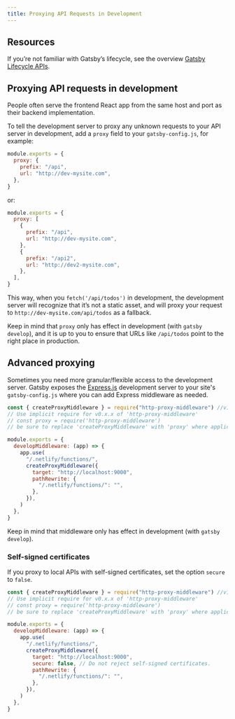 ```yaml
---
title: Proxying API Requests in Development
---
```


## Resources

If you’re not familiar with Gatsby’s lifecycle, see the overview [Gatsby Lifecycle APIs](/docs/gatsby-lifecycle-apis/).

## Proxying API requests in development

People often serve the frontend React app from the same host and port as their backend implementation.

To tell the development server to proxy any unknown requests to your API server in development, add a `proxy` field to your `gatsby-config.js`, for example:

```javascript:title=gatsby-config.js
module.exports = {
  proxy: {
    prefix: "/api",
    url: "http://dev-mysite.com",
  },
}
```

or:

```js:title=gatsby-config.js
module.exports = {
  proxy: [
    {
      prefix: "/api",
      url: "http://dev-mysite.com",
    },
    {
      prefix: "/api2",
      url: "http://dev2-mysite.com",
    },
  ],
}
```

This way, when you `fetch('/api/todos')` in development, the development server will recognize that it’s not a static asset, and will proxy your request to `http://dev-mysite.com/api/todos` as a fallback.

Keep in mind that `proxy` only has effect in development (with `gatsby develop`), and it is up to you to ensure that URLs like `/api/todos` point to the right place in production.

## Advanced proxying

Sometimes you need more granular/flexible access to the development server. Gatsby exposes the [Express.js](https://expressjs.com/) development server to your site's `gatsby-config.js` where you can add Express middleware as needed.

```javascript:title=gatsby-config.js
const { createProxyMiddleware } = require("http-proxy-middleware") //v1.x.x
// Use implicit require for v0.x.x of 'http-proxy-middleware'
// const proxy = require('http-proxy-middleware')
// be sure to replace 'createProxyMiddleware' with 'proxy' where applicable

module.exports = {
  developMiddleware: (app) => {
    app.use(
      "/.netlify/functions/",
      createProxyMiddleware({
        target: "http://localhost:9000",
        pathRewrite: {
          "/.netlify/functions/": "",
        },
      }),
    )
  },
}
```

Keep in mind that middleware only has effect in development (with `gatsby develop`).

### Self-signed certificates

If you proxy to local APIs with self-signed certificates, set the option `secure` to `false`.

```javascript:title=gatsby-config.js
const { createProxyMiddleware } = require("http-proxy-middleware") //v1.x.x
// Use implicit require for v0.x.x of 'http-proxy-middleware'
// const proxy = require('http-proxy-middleware')
// be sure to replace 'createProxyMiddleware' with 'proxy' where applicable

module.exports = {
  developMiddleware: (app) => {
    app.use(
      "/.netlify/functions/",
      createProxyMiddleware({
        target: "http://localhost:9000",
        secure: false, // Do not reject self-signed certificates.
        pathRewrite: {
          "/.netlify/functions/": "",
        },
      }),
    )
  },
}
```
